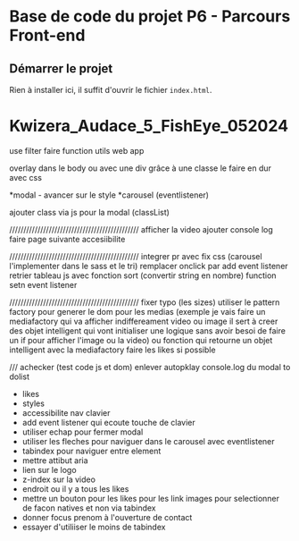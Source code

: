 # Base de code du projet P6 - Parcours Front-end

## Démarrer le projet

Rien à installer ici, il suffit d'ouvrir le fichier `index.html`.

# Kwizera_Audace_5_FishEye_052024


use filter
faire function utils
web app

overlay dans le body ou avec une div grâce à une classe
le faire en dur avec css

*modal - avancer sur le style
*carousel (eventlistener)

ajouter class via js pour la modal (classList)

//////////////////////////////////////////////
afficher la video
ajouter console log
faire page suivante
accesiibilite


//////////////////////////////////////////////
integrer pr avec fix css (carousel l'implementer dans le sass et le tri)
remplacer onclick par add event listener
retrier tableau js avec fonction sort (convertir string en nombre)
function setn event listener 


//////////////////////////////////////////////
fixer typo (les sizes)
utiliser le pattern factory pour generer le dom pour les medias (exemple je vais faire un mediafactory qui va afficher indiffereament video ou image il sert à creer des objet intelligent qui vont initialiser une logique sans avoir besoi de faire un if pour afficher l'image ou la video) ou fonction qui retourne un objet intelligent avec la mediafactory
faire les likes si possible 


///
achecker (test code js et dom)
enlever autopklay
console.log du modal
to dolist

- likes
- styles
- accessibilite nav clavier
- add event listener qui ecoute touche de clavier
- utiliser echap pour fermer modal 
- utiliser les fleches pour naviguer dans le carousel avec eventlistener
- tabindex pour naviguer entre element 
- mettre attibut aria 
- lien sur le logo
- z-index sur la video
- endroit ou il y a tous les likes
- mettre un bouton pour les likes pour les link images pour selectionner de facon natives et non via tabindex
- donner focus prenom à l'ouverture de contact
- essayer d'utiliiser le moins de tabindex
